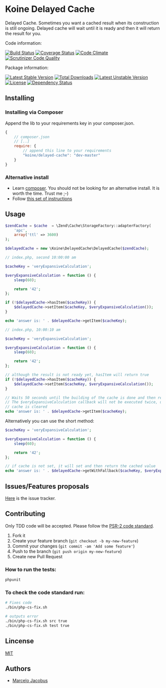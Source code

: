# Koine Delayed Cache

Delayed Cache. Sometimes you want a cached result when its construction is
still ongoing. Delayed cache will wait until it is ready and then it will return
the result for you.

Code information:

[![Build Status](https://travis-ci.org/koinephp/DelayedCache.png?branch=master)](https://travis-ci.org/koinephp/DelayedCache)
[![Coverage Status](https://coveralls.io/repos/koinephp/DelayedCache/badge.png)](https://coveralls.io/r/koinephp/DelayedCache)
[![Code Climate](https://codeclimate.com/github/koinephp/DelayedCache.png)](https://codeclimate.com/github/koinephp/DelayedCache)
[![Scrutinizer Code Quality](https://scrutinizer-ci.com/g/koinephp/DelayedCache/badges/quality-score.png?b=master)](https://scrutinizer-ci.com/g/koinephp/DelayedCache/?branch=master)

Package information:

[![Latest Stable Version](https://poser.pugx.org/koine/delayed-cache/v/stable.svg)](https://packagist.org/packages/koine/delayed-cache)
[![Total Downloads](https://poser.pugx.org/koine/delayed-cache/downloads.svg)](https://packagist.org/packages/koine/delayed-cache)
[![Latest Unstable Version](https://poser.pugx.org/koine/delayed-cache/v/unstable.svg)](https://packagist.org/packages/koine/delayed-cache)
[![License](https://poser.pugx.org/koine/delayed-cache/license.svg)](https://packagist.org/packages/koine/delayed-cache)
[![Dependency Status](https://gemnasium.com/koinephp/DelayedCache.png)](https://gemnasium.com/koinephp/DelayedCache)


## Installing

### Installing via Composer
Append the lib to your requirements key in your composer.json.

```javascript
{
    // composer.json
    // [..]
    require: {
        // append this line to your requirements
        "koine/delayed-cache": "dev-master"
    }
}
```

### Alternative install
- Learn [composer](https://getcomposer.org). You should not be looking for an alternative install. It is worth the time. Trust me ;-)
- Follow [this set of instructions](#installing-via-composer)

## Usage

```php
$zendCache = $cache  = \Zend\Cache\StorageFactory::adapterFactory(
    'apc',
    array('ttl' => 3600)
);

$delayedCache = new \Koine\DelayedCache\DelayedCache($zendCache);
```

```php
// index.php, second 10:00:00 am

$cacheKey = 'veryExpansiveCalculation';

$veryExpansiveCalculation = function () {
    sleep(60);

    return '42';
};

if (!$delayedCache->hasItem($cacheKey)) {
    $delayedCache->setItem($cacheKey, $veryExpansiveCalculation());
}

echo 'answer is: ' . $delayedCache->getItem($cacheKey);
```

```php
// index.php, 10:00:10 am

$cacheKey = 'veryExpansiveCalculation';

$veryExpansiveCalculation = function () {
    sleep(60);

    return '42';
};

// although the result is not ready yet, hasItem will return true
if (!$delayedCache->hasItem($cacheKey)) {
    $delayedCache->setItem($cacheKey, $veryExpansiveCalculation());
}

// Waits 50 seconds until the building of the cache is done and then returns
// The $veryExpansiveCalculation callback will not be executed twice, unless the
// cache is cleared
echo 'answer is: ' . $delayedCache->getItem($cacheKey);

```

Alternatively you can use the short method:

```php
$cacheKey = 'veryExpansiveCalculation';

$veryExpansiveCalculation = function () {
    sleep(60);

    return '42';
};

// if cache is not set, it will set and then return the cached value
echo 'answer is: ' . $delayedCache->getWithFallback($cacheKey, $veryExpansiveCalculation);
```


## Issues/Features proposals

[Here](https://github.com/koinephp/delayed-cache/issues) is the issue tracker.

## Contributing

Only TDD code will be accepted. Please follow the [PSR-2 code standard](https://github.com/php-fig/fig-standards/blob/master/accepted/PSR-2-coding-style-guide.md).

1. Fork it
2. Create your feature branch (`git checkout -b my-new-feature`)
3. Commit your changes (`git commit -am 'Add some feature'`)
4. Push to the branch (`git push origin my-new-feature`)
5. Create new Pull Request

### How to run the tests:

```bash
phpunit
```

### To check the code standard run:

```bash
# Fixes code
./bin/php-cs-fix.sh

# outputs error
./bin/php-cs-fix.sh src true
./bin/php-cs-fix.sh test true

```

## Lincense
[MIT](MIT-LICENSE)

## Authors

- [Marcelo Jacobus](https://github.com/mjacobus)

